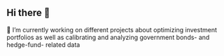 ## Hi there 👋
 🔭 I’m currently working on different projects about optimizing investment portfolios as well as calibrating and analyzing government bonds- and hedge-fund- related data
 
